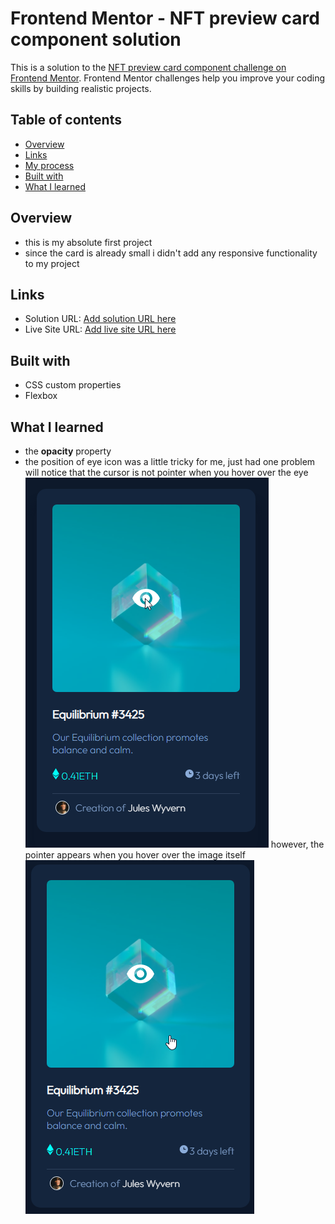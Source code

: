 # Frontend Mentor - NFT preview card component solution

This is a solution to the [NFT preview card component challenge on Frontend Mentor](https://www.frontendmentor.io/challenges/nft-preview-card-component-SbdUL_w0U). Frontend Mentor challenges help you improve your coding skills by building realistic projects. 

## Table of contents

- [Overview](#overview)
- [Links](#links)
- [My process](#my-process)
- [Built with](#built-with)
- [What I learned](#what-i-learned)

## Overview
- this is my absolute first project
- since the card is already small i didn't add any responsive functionality to my project

## Links

- Solution URL: [Add solution URL here](https://github.com/momenkamal221/nft-preview-card-component-main.git)
- Live Site URL: [Add live site URL here](https://momenkamal221.github.io/nft-preview-card-component-main/)

## Built with
- CSS custom properties
- Flexbox
## What I learned
- the **opacity** property
- the position of eye icon was a little tricky for me, just had one problem will notice that the cursor is not pointer when you hover over the eye
![](./Snag_3bb8f822.png)
however, the pointer appears when you hover over the image itself 
![](./Snag_3bb8e892.png)
